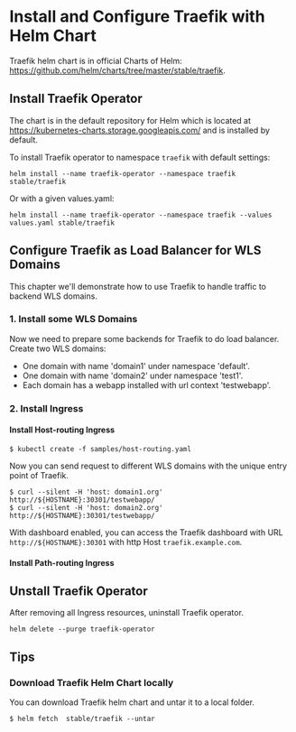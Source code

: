 # Install and Configure Traefik with Helm Chart
Traefik helm chart is in official Charts of Helm: https://github.com/helm/charts/tree/master/stable/traefik.

## Install Traefik Operator
The chart is in the default repository for Helm which is located at https://kubernetes-charts.storage.googleapis.com/ and is installed by default.

To install Traefik operator to namespace `traefik` with default settings:
```
helm install --name traefik-operator --namespace traefik stable/traefik
```
Or with a given values.yaml:
```
helm install --name traefik-operator --namespace traefik --values values.yaml stable/traefik
```

## Configure Traefik as Load Balancer for WLS Domains
This chapter we'll demonstrate how to use Traefik to handle traffic to backend WLS domains.

### 1. Install some WLS Domains
Now we need to prepare some backends for Traefik to do load balancer. 
Create two WLS domains: 
- One domain with name 'domain1' under namespace 'default'.
- One domain with name 'domain2' under namespace 'test1'.
- Each domain has a webapp installed with url context 'testwebapp'.

### 2. Install Ingress
#### Install Host-routing Ingress
```
$ kubectl create -f samples/host-routing.yaml
```
Now you can send request to different WLS domains with the unique entry point of Traefik.
```
$ curl --silent -H 'host: domain1.org' http://${HOSTNAME}:30301/testwebapp/
$ curl --silent -H 'host: domain2.org' http://${HOSTNAME}:30301/testwebapp/
```

With dashboard enabled, you can access the Traefik dashboard with URL `http://${HOSTNAME}:30301` with http Host `traefik.example.com`.

#### Install Path-routing Ingress <TODO>

## Unstall Traefik Operator
After removing all Ingress resources, uninstall Traefik operator.
```
helm delete --purge traefik-operator
```

## Tips
### Download Traefik Helm Chart locally
You can download Traefik helm chart and untar it to a local folder.
```
$ helm fetch  stable/traefik --untar
```
